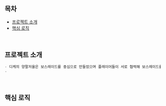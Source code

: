 
## **목차**
- [프로젝트 소개](#프로젝트-소개)
- [핵심 로직](#팀원-소개)
<br/>

## **프로젝트 소개** 
```scala
- 디케의 양팔저울은 보스레이드를 중심으로 만들었으며 플레이어들이 서로 협력해 보스레이드를 하면서 
- 
```
<br/>

## **핵심 로직** 
<br/>
